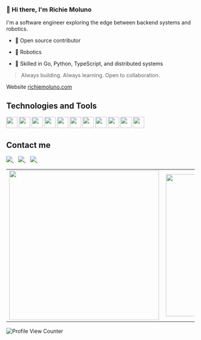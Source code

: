 
### 👋 Hi there, I'm Richie Moluno

I'm a software engineer exploring the edge between backend systems and robotics.

- 🧠 Open source contributor
  
- 🤖 Robotics
  
- 🔧 Skilled in Go, Python, TypeScript, and distributed systems  

> Always building. Always learning. Open to collaboration.

Website [richiemoluno.com](https://richiemoluno.com)

<h2 align="left">Technologies and Tools</h2>
<p align="left">
  <img src="https://img.shields.io/badge/Python-14354C?style=for-the-badge&logo=python&logoColor=white" height="30"/>
  <img src="https://img.shields.io/badge/-Typescript-blue?style=for-the-badge&logo=typescript&logoColor=white" height="30"/>
  <img src="https://img.shields.io/badge/-Golang-blue?style=for-the-badge&logo=go&logoColor=white" height="30"/>
  <img src="https://img.shields.io/badge/-Node.js-green?style=for-the-badge&logo=node.js&logoColor=white" height="30"/>  
  <img src="https://img.shields.io/badge/-ExpressJS-grey?style=for-the-badge&logo=express&logoColor=white" height="30"/>
  <img src="https://img.shields.io/badge/-MongoDB-brightgreen?style=for-the-badge&logo=mongodb&logoColor=white" height="30"/>
  <img src="https://img.shields.io/badge/-Postgres-blue?style=for-the-badge&logo=postgresql&logoColor=white" height="30"/>
  <img src="https://img.shields.io/badge/Kafka-black?style=for-the-badge&logo=kafka&logoColor=black" height="30"/>
  <img src="https://img.shields.io/badge/Git-F05032?style=for-the-badge&logo=git&logoColor=white" height="30"/>
  <img src="https://img.shields.io/badge/HTML5-E34F26?style=for-the-badge&logo=html5&logoColor=white" height="30"/>
  <img src="https://img.shields.io/badge/CSS3-1572B6?style=for-the-badge&logo=css3&logoColor=white" height="30"/>
</p>

<h2 align="left">Contact me</h2>
<a href="https://twitter.com/MolunoRichie" target="_blank">
    <img src="https://img.shields.io/badge/Twitter-1DA1F2?style=for-the-badge&logo=twitter&logoColor=white" />    
  </a>&nbsp;&nbsp;
 <a href="https://www.linkedin.com/in/richie-moluno/" target="_blank">
    <img src="https://img.shields.io/badge/linkedin-%230077B5.svg?&style=for-the-badge&logo=linkedin&logoColor=white" />
  </a>&nbsp;&nbsp;
  <a href="mailto:molunorichie@gmail.com" target="_blank"/>
    <img src="https://img.shields.io/badge/Gmail-D14836?style=for-the-badge&logo=gmail&logoColor=white" />
  </a>&nbsp;&nbsp;
 </p>

<center>
  <table>
    <tr>
        <td><img width="400px" align="left" src="https://github-readme-stats-ten-ecru-65.vercel.app/api?username=RealRichi3&count_private=true&show_icons=true&theme=dark&hide_rank=false" /></td>
        <td><img width="380px" align="left" src="https://github-readme-stats-ten-ecru-65.vercel.app/api/top-langs/?username=RealRichi3&theme=dark&layout=donut" /></td>      
    </tr>   
  </table>
</center>

![Profile View Counter](https://komarev.com/ghpvc/?username=RealRichi3)

